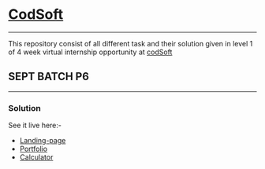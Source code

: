 # [CodSoft](https://www.codsoft.in/)

---

This repository consist of all different task and their solution given in level 1 of 4 week virtual internship opportunity at [codSoft](https://www.codsoft.in/)

## SEPT BATCH P6

---

### Solution

See it live here:-

- [Landing-page](https://codsoft-landingpage-faraz.netlify.app/)
- [Portfolio](https://codsoft-portfolio-faraz.netlify.app/)
- [Calculator](https://codsoft-calculator-faraz.netlify.app/)
